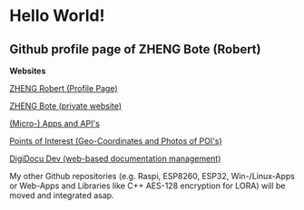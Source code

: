 # Hello World!

## Github profile page of ZHENG Bote (Robert)

**Websites**

[ZHENG Robert (Profile Page)](https://www.robert.hase-zheng.net/)

[ZHENG Bote (private website)](https://www.bote.hase-zheng.net/)

[(Micro-) Apps and API's](https://www.hase-zheng.net/)

[Points of Interest (Geo-Coordinates and Photos of POI's)](https://www.flag-me.info/)

[DigiDocu Dev (web-based documentation management)](https://www.digidocu.dev/)


My other Github repositories (e.g. Raspi, ESP8260, ESP32, Win-/Linux-Apps or Web-Apps and Libraries like C++ AES-128 encryption for LORA) will be moved and integrated asap.
